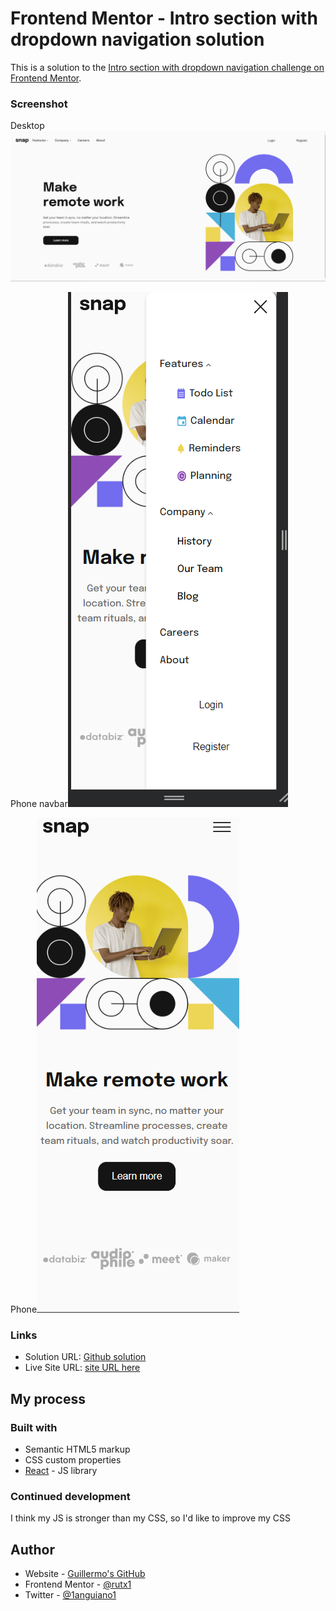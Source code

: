 # Frontend Mentor - Intro section with dropdown navigation solution

This is a solution to the [Intro section with dropdown navigation challenge on Frontend Mentor](https://www.frontendmentor.io/challenges/intro-section-with-dropdown-navigation-ryaPetHE5). 

### Screenshot

Desktop![](./captures/desktop.png)

Phone navbar![](./captures/phone-expanded.png)

Phone![](./captures/phone.png)

### Links

- Solution URL: [Github solution](https://github.com/guillermoanguiano/intro-section-fmio)
- Live Site URL: [site URL here](https://intro-section-fmio.netlify.app/)

## My process

### Built with

- Semantic HTML5 markup
- CSS custom properties
- [React](https://reactjs.org/) - JS library



### Continued development

I think my JS is stronger than my CSS, so I'd like to improve my CSS 

## Author

- Website - [Guillermo's GitHub](https://github.com/guillermoanguiano)
- Frontend Mentor - [@rutx1](https://www.frontendmentor.io/profile/rutx1)
- Twitter - [@1anguiano1](https://twitter.com/1anguiano1)

